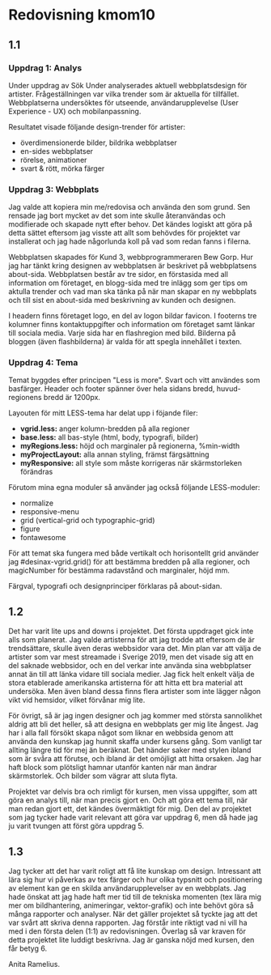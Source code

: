 ---
---
Redovisning kmom10
=========================

1.1
------------

### Uppdrag 1: Analys

Under uppdrag av Sök Under analyserades aktuell webbplatsdesign för artister. Frågeställningen var vilka trender som är aktuella för tillfället. Webbplatserna undersöktes för utseende, användarupplevelse (User Experience - UX) och mobilanpassning.

Resultatet visade följande design-trender för artister:

- överdimensionerde bilder, bildrika webbplatser
- en-sides webbplatser
- rörelse, animationer
- svart & rött, mörka färger


### Uppdrag 3: Webbplats

Jag valde att kopiera min me/redovisa och använda den som grund. Sen rensade jag bort mycket av det som inte skulle återanvändas och modifierade och skapade nytt efter behov. Det kändes logiskt att göra på detta sättet eftersom jag visste att allt som behövdes för projektet var installerat och jag hade någorlunda koll på vad som redan fanns i filerna.

Webbplatsen skapades för Kund 3, webbprogrammeraren Bew Gorp. Hur jag har tänkt kring designen av webbplatsen är beskrivet på webbplatsens about-sida. Webbplatsen består av tre sidor, en förstasida med all information om företaget, en blogg-sida med tre inlägg som ger tips om aktulla trender och vad man ska tänka på när man skapar en ny webbplats och till sist en about-sida med beskrivning av kunden och designen. 

I headern finns företaget logo, en del av logon bildar favicon. I footerns tre kolumner finns kontaktuppgifter och information om företaget samt länkar till sociala media. Varje sida har en flashregion med bild. Bilderna på bloggen (även flashbilderna) är valda för att spegla innehållet i texten.



### Uppdrag 4: Tema

Temat byggdes efter principen "Less is more". Svart och vitt användes som basfärger. Header och footer spänner över hela sidans bredd, huvud-regionens bredd är 1200px. 

Layouten för mitt LESS-tema har delat upp i föjande filer:

- <strong>vgrid.less:</strong> anger kolumn-bredden på alla regioner
- <strong>base.less:</strong> all bas-style (html, body, typografi, bilder)
- <strong>myRegions.less:</strong> höjd och marginaler på regionerna, %min-width
- <strong>myProjectLayout:</strong> alla annan styling, främst färgsättning
- <strong>myResponsive:</strong> all style som måste korrigeras när skärmstorleken förändras

Förutom mina egna moduler så använder jag också följande LESS-moduler:

- normalize
- responsive-menu
- grid (vertical-grid och typographic-grid)
- figure
- fontawesome

För att temat ska fungera med både vertikalt och horisontellt grid använder jag  #desinax-vgrid.grid() för att bestämma bredden på alla regioner, och magicNumber för bestämma radavstånd och marginaler, höjd mm.

Färgval, typografi och designprinciper förklaras på about-sidan.



1.2
------------

Det har varit lite ups and downs i projektet. Det första uppdraget gick inte alls som planerat. Jag valde artisterna för att jag trodde att eftersom de är trendsättare, skulle även deras webbsidor vara det. Min plan var att välja de artister som var mest streamade i Sverige 2019, men det visade sig att en del saknade webbsidor, och en del verkar inte använda sina webbplatser annat än till att länka vidare till sociala medier. Jag fick helt enkelt välja de stora etablerade amerikanska artisterna för att hitta ett bra material att undersöka. Men även bland dessa finns flera artister som inte lägger någon vikt vid hemsidor, vilket förvånar mig lite.

För övrigt, så är jag ingen designer och jag kommer med största sannolikhet aldrig att bli det heller, så att designa en webbplats ger mig lite ångest. Jag har i alla fall försökt skapa något som liknar en webbsida genom att använda den kunskap jag hunnit skaffa under kursens gång. Som vanligt tar allting längre tid för mej än beräknat. Det händer saker med stylen ibland som är svåra att förutse, och ibland är det omöjligt att hitta orsaken. Jag har haft block som plötsligt hamnar utanför kanten när man ändrar skärmstorlek. Och bilder som vägrar att sluta flyta.

Projektet var delvis bra och rimligt för kursen, men vissa uppgifter, som att göra en analys till, när man precis gjort en.
Och att göra ett tema till, när man redan gjort ett, det kändes övermäktigt för mig. Den del av projektet som jag tycker hade varit relevant att göra var uppdrag 6, men då hade jag ju varit tvungen att först göra uppdrag 5.



1.3
----------

Jag tycker att det har varit roligt att få lite kunskap om design. Intressant att lära sig hur vi påverkas av tex färger och hur olika typsnitt och positionering av element kan ge en skilda användarupplevelser av en webbplats. Jag hade önskat att jag hade haft mer tid till de tekniska momenten (tex lära mig mer om bildhantering, animeringar, vektor-grafik) och inte behövt göra så många rapporter och analyser. När det gäller projektet så tyckte jag att det var svårt att skriva denna rapporten. Jag förstår inte riktigt vad ni vill ha med i den första delen (1:1) av redovisningen. Överlag så var kraven för detta projektet lite luddigt beskrivna. Jag är ganska nöjd med kursen, den får betyg 6.

Anita Ramelius.
